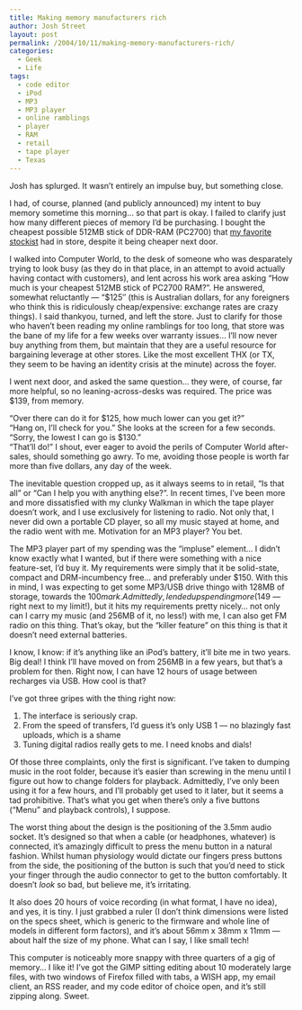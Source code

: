 ```yaml
---
title: Making memory manufacturers rich
author: Josh Street
layout: post
permalink: /2004/10/11/making-memory-manufacturers-rich/
categories:
  - Geek
  - Life
tags:
  - code editor
  - iPod
  - MP3
  - MP3 player
  - online ramblings
  - player
  - RAM
  - retail
  - tape player
  - Texas
---
```

Josh has splurged. It wasn&#8217;t entirely an impulse buy, but something close.<!--more-->

I had, of course, planned (and publicly announced) my intent to buy memory sometime this morning&#8230; so that part is okay. I failed to clarify just how many different pieces of memory I&#8217;d be purchasing. I bought the cheapest possible 512MB stick of DDR-RAM (PC2700) that [my favorite stockist][1] had in store, despite it being cheaper next door.

I walked into Computer World, to the desk of someone who was desparately trying to look busy (as they do in that place, in an attempt to avoid actually having contact with customers), and lent across his work area asking &#8220;How much is your cheapest 512MB stick of PC2700 RAM?&#8221;. He answered, somewhat reluctantly &#8212; &#8220;$125&#8243; (this is Australian dollars, for any foreigners who think this is ridiculously cheap/expensive: exchange rates are crazy things). I said thankyou, turned, and left the store. Just to clarify for those who haven&#8217;t been reading my online ramblings for too long, that store was the bane of my life for a few weeks over warranty issues&#8230; I&#8217;ll now never buy anything from them, but maintain that they are a useful resource for bargaining leverage at other stores. Like the most excellent THX (or TX, they seem to be having an identity crisis at the minute) across the foyer.

I went next door, and asked the same question&#8230; they were, of course, far more helpful, so no leaning-across-desks was required. The price was $139, from memory.

&#8220;Over there can do it for $125, how much lower can you get it?&#8221;  
&#8220;Hang on, I&#8217;ll check for you.&#8221; She looks at the screen for a few seconds. &#8220;Sorry, the lowest I can go is $130.&#8221;  
&#8220;That&#8217;ll do!&#8221; I shout, ever eager to avoid the perils of Computer World after-sales, should something go awry. To me, avoiding those people is worth far more than five dollars, any day of the week.

The inevitable question cropped up, as it always seems to in retail, &#8220;Is that all&#8221; or &#8220;Can I help you with anything else?&#8221;. In recent times, I&#8217;ve been more and more dissatisfied with my clunky Walkman in which the tape player doesn&#8217;t work, and I use exclusively for listening to radio. Not only that, I never did own a portable CD player, so all my music stayed at home, and the radio went with me. Motivation for an MP3 player? You bet.

The MP3 player part of my spending was the &#8220;impluse&#8221; element&#8230; I didn&#8217;t know exactly what I wanted, but if there were something with a nice feature-set, I&#8217;d buy it. My requirements were simply that it be solid-state, compact and DRM-incumbency free&#8230; and preferably under $150. With this in mind, I was expecting to get some MP3/USB drive thingo with 128MB of storage, towards the $100 mark. Admittedly, I ended up spending more ($149 &#8212; right next to my limit!), but it hits my requirements pretty nicely&#8230; not only can I carry my music (and 256MB of it, no less!) with me, I can also get FM radio on this thing. That&#8217;s okay, but the &#8220;killer feature&#8221; on this thing is that it doesn&#8217;t need external batteries.

I know, I know: if it&#8217;s anything like an iPod&#8217;s battery, it&#8217;ll bite me in two years. Big deal! I think I&#8217;ll have moved on from 256MB in a few years, but that&#8217;s a problem for then. Right now, I can have 12 hours of usage between recharges via USB. How cool is that?

I&#8217;ve got three gripes with the thing right now:

1.  The interface is seriously crap.
2.  From the speed of transfers, I&#8217;d guess it&#8217;s only USB 1 &#8212; no blazingly fast uploads, which is a shame
3.  Tuning digital radios really gets to me. I need knobs and dials!

Of those three complaints, only the first is significant. I&#8217;ve taken to dumping music in the root folder, because it&#8217;s easier than screwing in the menu until I figure out how to change folders for playback. Admittedly, I&#8217;ve only been using it for a few hours, and I&#8217;ll probably get used to it later, but it seems a tad prohibitive. That&#8217;s what you get when there&#8217;s only a five buttons (&#8220;Menu&#8221; and playback controls), I suppose.

The worst thing about the design is the positioning of the 3.5mm audio socket. It&#8217;s designed so that when a cable (or headphones, whatever) is connected, it&#8217;s amazingly difficult to press the menu button in a natural fashion. Whilst human physiology would dictate our fingers press buttons from the side, the positioning of the button is such that you&#8217;d need to stick your finger through the audio connector to get to the button comfortably. It doesn&#8217;t *look* so bad, but believe me, it&#8217;s irritating.

It also does 20 hours of voice recording (in what format, I have no idea), and yes, it is tiny. I just grabbed a ruler (I don&#8217;t think dimensions were listed on the specs sheet, which is generic to the firmware and whole line of models in different form factors), and it&#8217;s about 56mm x 38mm x 11mm &#8212; about half the size of my phone. What can I say, I like small tech!

This computer is noticeably more snappy with three quarters of a gig of memory&#8230; I like it! I&#8217;ve got the GIMP sitting editing about 10 moderately large files, with two windows of Firefox filled with tabs, a WISH app, my email client, an RSS reader, and my code editor of choice open, and it&#8217;s still zipping along. Sweet.

 [1]: http://www.thx.com.au/ "THX Computer Systems, a cool retailer with a crap website."